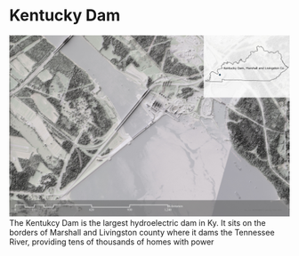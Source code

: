 # Kentucky Dam
![Map of Kentucky Dam with a blender hillshade](KentuckyDam.jpg)
The Kentukcy Dam is the largest hydroelectric dam in Ky. It sits on the borders of Marshall and Livingston county where it dams the Tennessee River, providing tens of thousands of homes with power
 